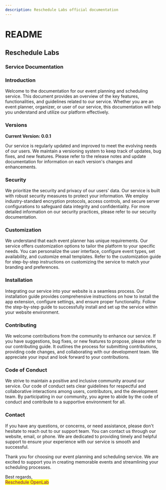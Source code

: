```yaml
---
description: Reschedule Labs official documentation
---
```


# README

## Reschedule Labs

### Service Documentation

### Introduction

Welcome to the documentation for our event planning and scheduling service. This document provides an overview of the key features, functionalities, and guidelines related to our service. Whether you are an event planner, organizer, or user of our service, this documentation will help you understand and utilize our platform effectively.

### Versions

**Current Version: 0.0.1**

Our service is regularly updated and improved to meet the evolving needs of our users. We maintain a versioning system to keep track of updates, bug fixes, and new features. Please refer to the release notes and update documentation for information on each version's changes and enhancements.

### Security

We prioritize the security and privacy of our users' data. Our service is built with robust security measures to protect your information. We employ industry-standard encryption protocols, access controls, and secure server configurations to safeguard data integrity and confidentiality. For more detailed information on our security practices, please refer to our security documentation.

### Customization

We understand that each event planner has unique requirements. Our service offers customization options to tailor the platform to your specific needs. You can personalize the user interface, configure event types, set availability, and customize email templates. Refer to the customization guide for step-by-step instructions on customizing the service to match your branding and preferences.

### Installation

Integrating our service into your website is a seamless process. Our installation guide provides comprehensive instructions on how to install the app extension, configure settings, and ensure proper functionality. Follow the step-by-step guide to successfully install and set up the service within your website environment.

### Contributing

We welcome contributions from the community to enhance our service. If you have suggestions, bug fixes, or new features to propose, please refer to our contributing guide. It outlines the process for submitting contributions, providing code changes, and collaborating with our development team. We appreciate your input and look forward to your contributions.

### Code of Conduct

We strive to maintain a positive and inclusive community around our service. Our code of conduct sets clear guidelines for respectful and collaborative interactions among users, contributors, and the development team. By participating in our community, you agree to abide by the code of conduct and contribute to a supportive environment for all.

### Contact

If you have any questions, or concerns, or need assistance, please don't hesitate to reach out to our support team. You can contact us through our website, email, or phone. We are dedicated to providing timely and helpful support to ensure your experience with our service is smooth and successful.

Thank you for choosing our event planning and scheduling service. We are excited to support you in creating memorable events and streamlining your scheduling processes.

Best regards,\
<mark style="color:purple;">Reschedule OpenLab</mark>
